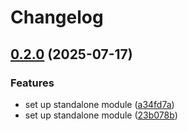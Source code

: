 # Changelog

## [0.2.0](https://github.com/joel-grant/terraform_github_repos/compare/v0.1.0...v0.2.0) (2025-07-17)


### Features

* set up standalone module ([a34fd7a](https://github.com/joel-grant/terraform_github_repos/commit/a34fd7a03a8e1af6cb2d6208f19b132e2cd4de9b))
* set up standalone module ([23b078b](https://github.com/joel-grant/terraform_github_repos/commit/23b078b00c8414c2fdff99682f2137e019f042c1))
